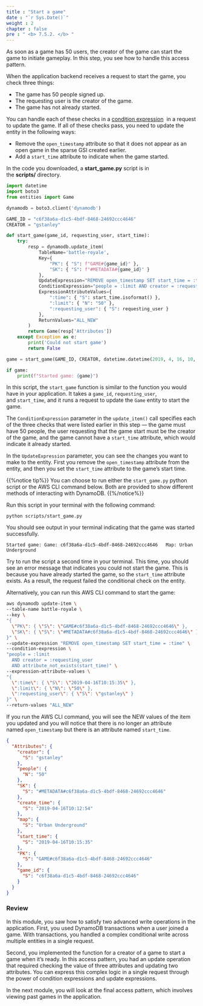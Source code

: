 ```yaml
---
title : "Start a game"
date : "`r Sys.Date()`"
weight : 2
chapter : false
pre : " <b> 7.5.2. </b> "
---
```


As soon as a game has 50 users, the creator of the game can start the game to initiate gameplay. In this step, you see how to handle this access pattern.

When the application backend receives a request to start the game, you check three things:

- The game has 50 people signed up.
- The requesting user is the creator of the game.
- The game has not already started.

You can handle each of these checks in a [condition expression](https://docs.aws.amazon.com/amazondynamodb/latest/developerguide/Expressions.ConditionExpressions.html)  in a request to update the game. If all of these checks pass, you need to update the entity in the following ways:

- Remove the `open_timestamp` attribute so that it does not appear as an open game in the sparse GSI created earlier.
- Add a `start_time` attribute to indicate when the game started.

In the code you downloaded, a **start_game.py** script is in the **scripts/** directory.

```python
import datetime
import boto3
from entities import Game

dynamodb = boto3.client('dynamodb')

GAME_ID = "c6f38a6a-d1c5-4bdf-8468-24692ccc4646"
CREATOR = "gstanley"

def start_game(game_id, requesting_user, start_time):
    try:
        resp = dynamodb.update_item(
            TableName='battle-royale',
            Key={
                "PK": { "S": f"GAME#{game_id}" },
                "SK": { "S": f"#METADATA#{game_id}" }
            },
            UpdateExpression="REMOVE open_timestamp SET start_time = :time",
            ConditionExpression="people = :limit AND creator = :requesting_user AND attribute_not_exists(start_time)",
            ExpressionAttributeValues={
                ":time": { "S": start_time.isoformat() },
                ":limit": { "N": "50" },
                ":requesting_user": { "S": requesting_user }
            },
            ReturnValues="ALL_NEW"
        )
        return Game(resp['Attributes'])
    except Exception as e:
        print('Could not start game')
        return False

game = start_game(GAME_ID, CREATOR, datetime.datetime(2019, 4, 16, 10, 15, 35))

if game:
    print(f"Started game: {game}")
```

In this script, the `start_game` function is similar to the function you would have in your application. It takes a `game_id`, `requesting_user`, and `start_time`, and it runs a request to update the `Game` entity to start the game.

The `ConditionExpression` parameter in the `update_item()` call specifies each of the three checks that were listed earlier in this step — the game must have 50 people, the user requesting that the game start must be the creator of the game, and the game cannot have a `start_time` attribute, which would indicate it already started.

In the `UpdateExpression` parameter, you can see the changes you want to make to the entity. First you remove the `open_timestamp` attribute from the entity, and then you set the `start_time` attribute to the game’s start time.

{{%notice tip%}}
You can choose to run either the `start_game.py` python script or the AWS CLI command below. Both are provided to show different methods of interacting with DynamoDB.
{{%/notice%}}

Run this script in your terminal with the following command:

```shell
python scripts/start_game.py
```

You should see output in your terminal indicating that the game was started successfully.

```text
Started game: Game: c6f38a6a-d1c5-4bdf-8468-24692ccc4646   Map: Urban Underground
```

Try to run the script a second time in your terminal. This time, you should see an error message that indicates you could not start the game. This is because you have already started the game, so the `start_time` attribute exists. As a result, the request failed the conditional check on the entity.

Alternatively, you can run this AWS CLI command to start the game:

```sh
aws dynamodb update-item \
--table-name battle-royale \
--key \
"{
  \"PK\": { \"S\": \"GAME#c6f38a6a-d1c5-4bdf-8468-24692ccc4646\" },
  \"SK\": { \"S\": \"#METADATA#c6f38a6a-d1c5-4bdf-8468-24692ccc4646\" }
}" \
--update-expression "REMOVE open_timestamp SET start_time = :time" \
--condition-expression \
"people = :limit 
  AND creator = :requesting_user 
  AND attribute_not_exists(start_time)" \
--expression-attribute-values \
"{
  \":time\": { \"S\": \"2019-04-16T10:15:35\" },
  \":limit\": { \"N\": \"50\" },
  \":requesting_user\": { \"S\": \"gstanley\" }
}" \
--return-values "ALL_NEW"
```

If you run the AWS CLI command, you will see the NEW values of the item you updated and you will notice that there is no longer an attribute named `open_timestamp` but there is an attribute named `start_time`.

```json
{
  "Attributes": {
    "creator": {
      "S": "gstanley"
    },
    "people": {
      "N": "50"
    },
    "SK": {
      "S": "#METADATA#c6f38a6a-d1c5-4bdf-8468-24692ccc4646"
    },
    "create_time": {
      "S": "2019-04-16T10:12:54"
    },
    "map": {
      "S": "Urban Underground"
    },
    "start_time": {
      "S": "2019-04-16T10:15:35"
    },
    "PK": {
      "S": "GAME#c6f38a6a-d1c5-4bdf-8468-24692ccc4646"
    },
    "game_id": {
      "S": "c6f38a6a-d1c5-4bdf-8468-24692ccc4646"
    }
  }
}
```

### Review


In this module, you saw how to satisfy two advanced write operations in the application. First, you used DynamoDB transactions when a user joined a game. With transactions, you handled a complex conditional write across multiple entities in a single request.

Second, you implemented the function for a creator of a game to start a game when it’s ready. In this access pattern, you had an update operation that required checking the value of three attributes and updating two attributes. You can express this complex logic in a single request through the power of condition expressions and update expressions.

In the next module, you will look at the final access pattern, which involves viewing past games in the application.